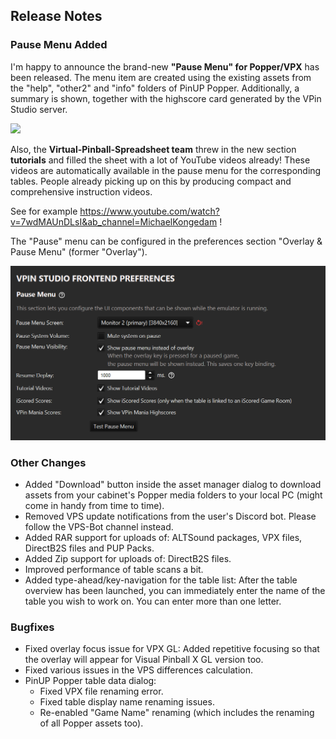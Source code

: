 ## Release Notes

### Pause Menu Added

I'm happy to announce the brand-new **"Pause Menu" for Popper/VPX** has been released. The menu item are created using the existing assets from the "help", "other2" and "info" folders of PinUP Popper.
Additionally, a summary is shown, together with the highscore card generated by the VPin Studio server.

<img src="https://raw.githubusercontent.com/syd711/vpin-studio/main/documentation/pause-menu/menu1.png" width="400" />

Also, the **Virtual-Pinball-Spreadsheet team** threw in the new section **tutorials** and filled the sheet with a lot of YouTube videos already!
These videos are automatically available in the pause menu for the corresponding tables.
People already picking up on this by producing compact and comprehensive instruction videos.

See for example https://www.youtube.com/watch?v=7wdMAUnDLsI&ab_channel=MichaelKongedam !

The "Pause" menu can be configured in the preferences section "Overlay & Pause Menu" (former "Overlay").

<img src="https://raw.githubusercontent.com/syd711/vpin-studio/main/documentation/preferences/pause-menu.png" width="700" />

### Other Changes

- Added "Download" button inside the asset manager dialog to download assets from your cabinet's Popper media folders to your local PC (might come in handy from time to time).
- Removed VPS update notifications from the user's Discord bot. Please follow the VPS-Bot channel instead.
- Added RAR support for uploads of: ALTSound packages, VPX files, DirectB2S files and PUP Packs.
- Added Zip support for uploads of: DirectB2S files.
- Improved performance of table scans a bit.
- Added type-ahead/key-navigation for the table list: After the table overview has been launched, you can immediately enter the name of the table you wish to work on. You can enter more than one letter.

### Bugfixes

- Fixed overlay focus issue for VPX GL: Added repetitive focusing so that the overlay will appear for Visual Pinball X GL version too.
- Fixed various issues in the VPS differences calculation.
- PinUP Popper table data dialog:
  - Fixed VPX file renaming error.
  - Fixed table display name renaming issues.
  - Re-enabled "Game Name" renaming (which includes the renaming of all Popper assets too). 
